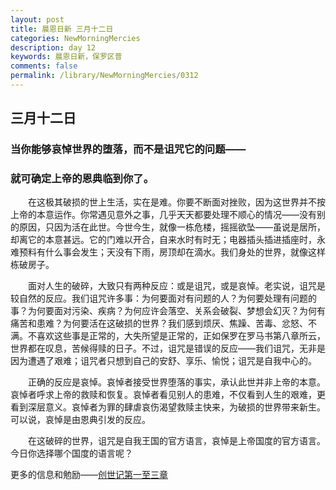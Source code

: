 ```yaml
---
layout: post
title: 晨恩日新 三月十二日
categories: NewMorningMercies
description: day 12
keywords: 晨恩日新，保罗区普
comments: false
permalink: /library/NewMorningMercies/0312
---
```


## 三月十二日

### 当你能够哀悼世界的堕落，而不是诅咒它的问题——
### 就可确定上帝的恩典临到你了。

&emsp;&emsp;在这极其破损的世上生活，实在是难。你要不断面对挫败，因为这世界并不按上帝的本意运作。你常遇见意外之事，几乎天天都要处理不顺心的情况——没有别的原因，只因为活在此世。今世今生，就像一栋危楼，摇摇欲坠——虽说是居所，却离它的本意甚远。它的门难以开合，自来水时有时无；电器插头插进插座时，永难预料有什么事会发生；天没有下雨，房顶却在滴水。我们身处的世界，就像这样栋破房子。<br>

&emsp;&emsp;面对人生的破碎，大致只有两种反应：或是诅咒，或是哀悼。老实说，诅咒是较自然的反应。我们诅咒许多事：为何要面对有问题的人？为何要处理有问题的事？为何要面对污染、疾病？为何应许会落空、关系会破裂、梦想会幻灭？为何有痛苦和患难？为何要活在这破损的世界？我们感到烦厌、焦躁、苦毒、忿怒、不满。不喜欢这些事是正常的，大失所望是正常的，正如保罗在罗马书第八章所云，世界都在叹息，苦候得赎的日子。不过，诅咒是错误的反应——我们诅咒，无非是因为遭遇了艰难；诅咒者只想到自己的安舒、享乐、愉悦；诅咒是自我中心的。<br>

&emsp;&emsp;正确的反应是哀悼。哀悼者接受世界堕落的事实，承认此世并非上帝的本意。哀悼者呼求上帝的救赎和恢复。哀悼者看见别人的患难，不仅看到人生的艰难，更看到深层意义。哀悼者为罪的肆虐哀伤渴望救赎主快来，为破损的世界带来新生。可以说，哀悼是由恩典引发的反应。<br>

&emsp;&emsp;在这破碎的世界，诅咒是自我王国的官方语言，哀悼是上帝国度的官方语言。今日你选择哪个国度的语言呢？<br>


更多的信息和勉励——[创世记第一至三章](http://rcuv.hkbs.org.hk/CUNP1s/GEN/1/)